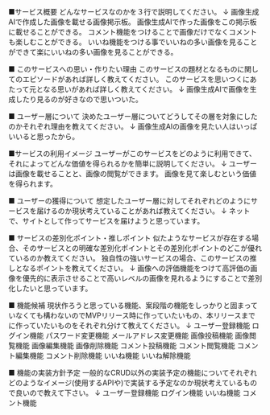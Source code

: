 ■サービス概要
どんなサービスなのかを３行で説明してください。
↓
画像生成AIで作成した画像を載せる画像掲示板。
画像生成AIで作った画像をこの掲示板に載せることができる。
コメント機能をつけることで画像だけでなくコメントも楽しむことができる。
いいね機能をつける事でいいねの多い画像を見ることができて楽にいいねの多い画像を見ることができる。


■ このサービスへの思い・作りたい理由
このサービスの題材となるものに関してのエピソードがあれば詳しく教えてください。
このサービスを思いつくにあたって元となる思いがあれば詳しく教えてください。
↓
画像生成AIで画像を生成したり見るのが好きなので思いついた。

■ ユーザー層について
決めたユーザー層についてどうしてその層を対象にしたのかそれぞれ理由を教えてください。
↓
画像生成AIの画像を見たい人はいっぱいいると思ったから。

■サービスの利用イメージ
ユーザーがこのサービスをどのように利用できて、それによってどんな価値を得られるかを簡単に説明してください。
↓
ユーザーは画像を載せることと、画像の閲覧ができます。
画像を見て楽しむという価値を得られます。

■ ユーザーの獲得について
想定したユーザー層に対してそれぞれどのようにサービスを届けるのか現状考えていることがあれば教えてください。
↓
ネットで、サイトとして作ってサービスを届けようと思っています。

■ サービスの差別化ポイント・推しポイント
似たようなサービスが存在する場合、そのサービスとの明確な差別化ポイントとその差別化ポイントのどこが優れているのか教えてください。
独自性の強いサービスの場合、このサービスの推しとなるポイントを教えてください。
↓
画像への評価機能をつけて高評価の画像を優先的に表示させることで高いレベルの画像を見れるようにすることで差別化したいと思っています。


■ 機能候補
現状作ろうと思っている機能、案段階の機能をしっかりと固まっていなくても構わないのでMVPリリース時に作っていたいもの、本リリースまでに作っていたいものをそれぞれ分けて教えてください。
↓
ユーザー登録機能
ログイン機能
パスワード変更機能
メールアドレス変更機能
画像投稿機能
画像閲覧機能
画像編集機能
画像削除機能
コメント投稿機能
コメント閲覧機能
コメント編集機能
コメント削除機能
いいね機能
いいね解除機能


■ 機能の実装方針予定
一般的なCRUD以外の実装予定の機能についてそれぞれどのようなイメージ(使用するAPIや)で実装する予定なのか現状考えているもので良いので教えて下さい。
↓
ユーザー登録機能
ログイン機能
いいね機能
コメント機能
